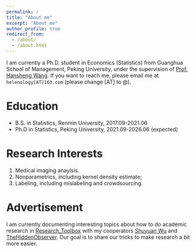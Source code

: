 ```yaml
---
permalink: /
title: "About me"
excerpt: "About me"
author_profile: true
redirect_from: 
  - /about/
  - /about.html
---
```


I am currently a Ph.D. student in Economics (Statistics) from Guanghua School of Management, Peking University, under the supervision of [Prof. Hansheng Wang](https://en.gsm.pku.edu.cn/faculty/hansheng/). If you want to reach me, please email me at `helenology[AT]163.com` (please change [AT] to @).


Education
======
- B.S. in Statistics, Renmin University, 2017.09-2021.06
- Ph.D in Statistics, Peking University, 2021.09-2026.06 (expected)

Research Interests
======
1. Medical imaging anaylsis.
2. Nonparametrics, including kernel density estimate;
3. Labeling, including mislabeling and crowdsourcing.

Advertisement
======
I am currently documenting interesting topics about how to do academic research in [Research_Toolbox](https://github.com/Helenology/Research_Toolbox) with my cooperators [Shuyuan Wu](https://github.com/shuyuanwu) and [
TheHiddenObserver](https://github.com/TheHiddenObserver). Our goal is to share our tricks to make research a bit more easier.
